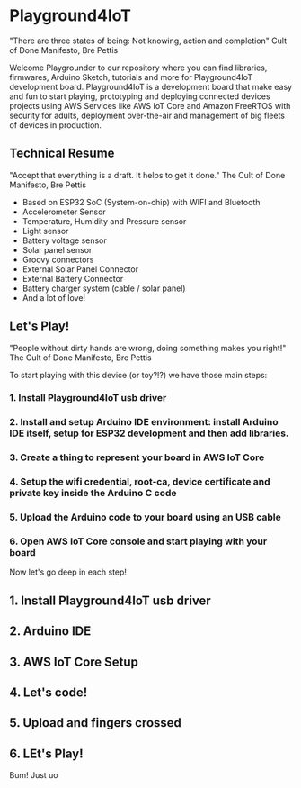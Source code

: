 # Playground4IoT

"There are three states of being: Not knowing, action and completion"
Cult of Done Manifesto, Bre Pettis

Welcome Playgrounder to our repository where you can find libraries, firmwares, Arduino Sketch, tutorials and more for Playground4IoT development board. Playground4IoT is a development board that make easy and fun to start playing, prototyping and deploying connected devices projects using AWS Services like AWS IoT Core and Amazon FreeRTOS with security for adults, deployment over-the-air and management of big fleets of devices in production.

## Technical Resume

"Accept that everything is a draft. It helps to get it done."
The Cult of Done Manifesto, Bre Pettis

* Based on ESP32 SoC (System-on-chip) with WIFI and Bluetooth
* Accelerometer Sensor
* Temperature, Humidity and Pressure sensor
* Light sensor
* Battery voltage sensor
* Solar panel sensor
* Groovy connectors
* External Solar Panel Connector
* External Battery Connector
* Battery charger system (cable / solar panel)
* And a lot of love!

## Let's Play!

"People without dirty hands are wrong, doing something makes you right!"
The Cult of Done Manifesto, Bre Pettis

To start playing with this device (or toy?!?) we have those main steps:
### 1. Install Playground4IoT usb driver
### 2. Install and setup Arduino IDE environment: install Arduino IDE itself, setup for ESP32 development and then add libraries.
### 3. Create a thing to represent your board in AWS IoT Core
### 4. Setup the wifi credential, root-ca, device certificate and private key inside the Arduino C code
### 5. Upload the Arduino code to your board using an USB cable
### 6. Open AWS IoT Core console and start playing with your board

Now let's go deep in each step!

## 1. Install Playground4IoT usb driver

## 2. Arduino IDE

## 3. AWS IoT Core Setup

## 4. Let's code!

## 5. Upload and fingers crossed

## 6. LEt's Play! 

Bum! Just uo